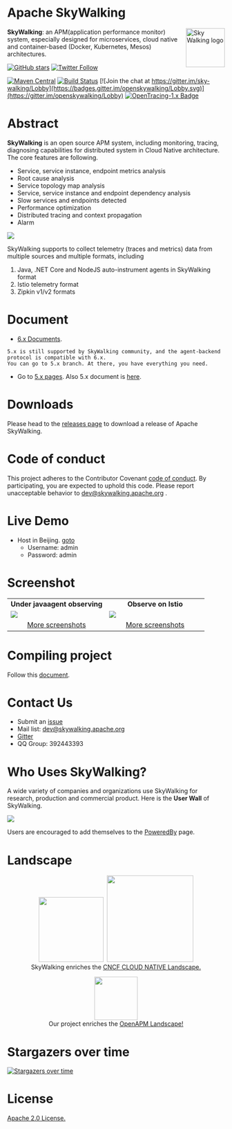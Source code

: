 Apache SkyWalking
==========

<img src="https://skywalkingtest.github.io/page-resources/logo/sw-big-dark-1200.png" alt="Sky Walking logo" height="90px" align="right" />

**SkyWalking**: an APM(application performance monitor) system, especially designed for 
microservices, cloud native and container-based (Docker, Kubernetes, Mesos) architectures.

[![GitHub stars](https://img.shields.io/github/stars/apache/incubator-skywalking.svg?style=for-the-badge&label=Stars&logo=github)](https://github.com/apache/incubator-skywalking)
[![Twitter Follow](https://img.shields.io/twitter/follow/asfskywalking.svg?style=for-the-badge&label=Follow&logo=twitter)](https://twitter.com/AsfSkyWalking)


[![Maven Central](https://img.shields.io/maven-central/v/org.apache.skywalking/apache-skywalking-apm-incubating.svg)](http://skywalking.apache.org/downloads/)
[![Build Status](https://travis-ci.org/apache/incubator-skywalking.svg?branch=master)](https://travis-ci.org/apache/incubator-skywalking)
[![Join the chat at https://gitter.im/sky-walking/Lobby](https://badges.gitter.im/openskywalking/Lobby.svg)](https://gitter.im/openskywalking/Lobby)
[![OpenTracing-1.x Badge](https://img.shields.io/badge/OpenTracing--1.x-enabled-blue.svg)](http://opentracing.io)

# Abstract
**SkyWalking** is an open source APM system, including monitoring, tracing, diagnosing capabilities for distributed system
in Cloud Native architecture. 
The core features are following.

- Service, service instance, endpoint metrics analysis
- Root cause analysis
- Service topology map analysis
- Service, service instance and endpoint dependency analysis
- Slow services and endpoints detected
- Performance optimization
- Distributed tracing and context propagation
- Alarm


<img src="https://skywalkingtest.github.io/page-resources/6-beta-overview.png"/>

SkyWalking supports to collect telemetry (traces and metrics) data from multiple sources
and multiple formats, 
including 
1. Java, .NET Core and NodeJS auto-instrument agents in SkyWalking format
1. Istio telemetry format
1. Zipkin v1/v2 formats


# Document
- [6.x Documents](docs/README.md). 

```
5.x is still supported by SkyWalking community, and the agent-backend protocol is compatible with 6.x.
You can go to 5.x branch. At there, you have everything you need.
```

- Go to [5.x pages](https://github.com/apache/incubator-skywalking/tree/5.x). Also 5.x document is [here](https://github.com/apache/incubator-skywalking/blob/5.x/docs/README.md).


# Downloads
Please head to the [releases page](http://skywalking.apache.org/downloads/) to download a release of Apache SkyWalking.


# Code of conduct
This project adheres to the Contributor Covenant [code of conduct](CODE_OF_CONDUCT.md). By participating, you are expected to uphold this code. 
Please report unacceptable behavior to dev@skywalking.apache.org .

# Live Demo
- Host in Beijing. [goto](http://106.75.237.45:8080/)
  - Username: admin
  - Password: admin

# Screenshot
<table>
  <tr>
    <td width="50%" align="center"><b>Under javaagent observing</b></td>
    <td width="50%" align="center"><b>Observe on Istio</b></td>
  </tr>
  <tr>
    <td><img src="https://skywalkingtest.github.io/page-resources/6.0.0-alpha/Topology.png"/>
</td>
    <td><img src="https://skywalkingtest.github.io/page-resources/6.0.0-alpha/Istio/Topology.png"/>
</td>
   <tr>
     <td align="center"><a href="docs/Screenshots.md#agent">More screenshots</a></td>
     <td align="center"><a href="docs/Screenshots.md#istio">More screenshots</a></td>
  </tr>
</table>

# Compiling project
Follow this [document](docs/en/guides/How-to-build.md).

# Contact Us
* Submit an [issue](https://github.com/apache/incubator-skywalking/issues)
* Mail list: dev@skywalking.apache.org
* [Gitter](https://gitter.im/openskywalking/Lobby)
* QQ Group: 392443393

# Who Uses SkyWalking?
A wide variety of companies and organizations use SkyWalking for research, production and commercial product.
Here is the **User Wall** of SkyWalking.

<img src="https://skywalkingtest.github.io/page-resources/users/users-2018-11-02.png"/>

Users are encouraged to add themselves to the [PoweredBy](docs/powered-by.md) page.

# Landscape

<p align="center">
<img src="https://landscape.cncf.io/images/cncf-landscape.svg" width="150"/>&nbsp;&nbsp;<img src="https://landscape.cncf.io/images/cncf.svg" width="200"/>
<br/>
SkyWalking enriches the <a href="https://landscape.cncf.io/landscape=observability-and-analysis&license=apache-license-2-0">CNCF CLOUD NATIVE Landscape.

</p>

<p align="center">
<a href="https://openapm.io"><img src="https://openapm.io/static/media/openapm_logo.svg" width="100"/></a> 
  <br/>Our project enriches the <a href="https://openapm.io">OpenAPM Landscape!</a>
</p>

# Stargazers over time
[![Stargazers over time](https://starcharts.herokuapp.com/apache/incubator-skywalking.svg)](https://starcharts.herokuapp.com/apache/incubator-skywalking)

# License
[Apache 2.0 License.](/LICENSE)
